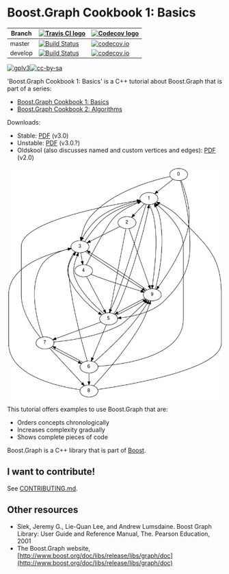 # Boost.Graph Cookbook 1: Basics

Branch|[![Travis CI logo](TravisCI.png)](https://travis-ci.org)|[![Codecov logo](Codecov.png)](https://www.codecov.io)
---|---|---
master|[![Build Status](https://travis-ci.org/richelbilderbeek/boost_graph_cookbook_1.svg?branch=master)](https://travis-ci.org/richelbilderbeek/boost_graph_cookbook_1)|[![codecov.io](https://codecov.io/github/richelbilderbeek/boost_graph_cookbook_1/coverage.svg?branch=master)](https://codecov.io/github/richelbilderbeek/boost_graph_cookbook_1/branch/master)
develop|[![Build Status](https://travis-ci.org/richelbilderbeek/boost_graph_cookbook_1.svg?branch=develop)](https://travis-ci.org/richelbilderbeek/boost_graph_cookbook_1)|[![codecov.io](https://codecov.io/github/richelbilderbeek/boost_graph_cookbook_1/coverage.svg?branch=develop)](https://codecov.io/github/richelbilderbeek/boost_graph_cookbook_1/branch/develop)

[![gplv3](http://www.gnu.org/graphics/gplv3-88x31.png)](http://www.gnu.org/licenses/gpl.html)[![cc-by-sa](http://i.creativecommons.org/l/by-sa/4.0/88x31.png)](http://creativecommons.org/licenses/by-sa/4.0/)


'Boost.Graph Cookbook 1: Basics' is a C++ tutorial about Boost.Graph that is part of a series:

 * [Boost.Graph Cookbook 1: Basics](https://github.com/richelbilderbeek/boost_graph_cookbook_1)
 * [Boost.Graph Cookbook 2: Algorithms](https://github.com/mywtfmp3/boost_graph_cookbook_2)


Downloads:

 * Stable: [PDF](boost_graph_cookbook_1.pdf) (v3.0)
 * Unstable: [PDF](boost_graph_cookbook_1/boost_graph_cookbook_1.pdf) (v3.0.?)
 * Oldskool (also discusses named and custom vertices and edges): [PDF](boost_graph_cookbook_1_oldskool.pdf) (v2.0)

![Title graph](boost_graph_cookbook_1/title_graph.png)

This tutorial offers examples to use Boost.Graph that are:

 * Orders concepts chronologically
 * Increases complexity gradually
 * Shows complete pieces of code

Boost.Graph is a C++ library that is part of [Boost](http://www.boost.org).

## I want to contribute!

See [CONTRIBUTING.md](CONTRIBUTING.md).

## Other resources

  * Siek, Jeremy G., Lie-Quan Lee, and Andrew Lumsdaine. Boost Graph Library: User Guide and Reference Manual, The. Pearson Education, 2001
  * The Boost.Graph website, [http://www.boost.org/doc/libs/release/libs/graph/doc](http://www.boost.org/doc/libs/release/libs/graph/doc)


